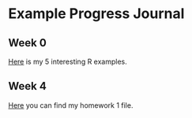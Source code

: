 ﻿# Example Progress Journal

## Week 0 

[Here](files/homework0.html) is my 5 interesting R examples.

## Week 4

[Here](files/homework_1.html) you can find my homework 1 file.